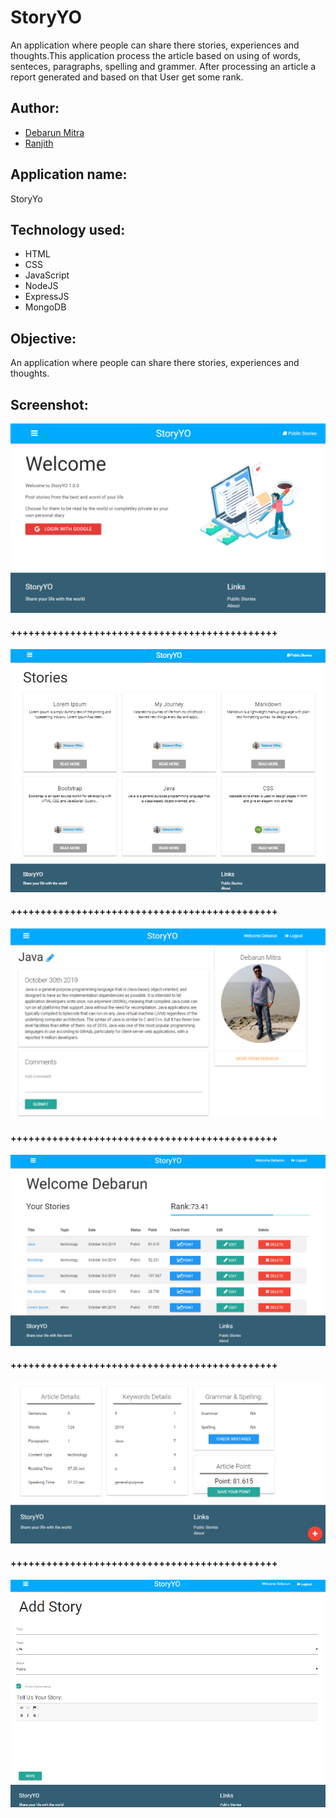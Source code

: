 # StoryYO
An application where people can share there stories, experiences and thoughts.This application process the article based on using of words, senteces, paragraphs, spelling and grammer. After processing an article a report generated and based on that User get some rank.
## Author:
- [Debarun Mitra](https://github.com/DebarunMitra)
- [Ranjith](https://github.com/ranjithckumar)
## Application name: 
StoryYo
## Technology used: 
 - HTML
 - CSS
 - JavaScript
 - NodeJS
 - ExpressJS
 - MongoDB
## Objective: 
An application where people can share there stories, experiences and thoughts.
## Screenshot:
![shot1](images/welcome.PNG)
#### +++++++++++++++++++++++++++++++++++++++++++++
![shot2](images/publicStory.PNG)
#### +++++++++++++++++++++++++++++++++++++++++++++
![shot3](images/showStory.PNG)
#### +++++++++++++++++++++++++++++++++++++++++++++
![shot4](images/dashboard.PNG)
#### +++++++++++++++++++++++++++++++++++++++++++++
![shot5](images/articleDetails.PNG)
#### +++++++++++++++++++++++++++++++++++++++++++++
![shot6](images/writeStory.PNG)
